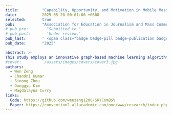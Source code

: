 ```yaml
---
title:          "Capability, Opportunity, and Motivation in Mobile Massively Multiplayer Online Game: Player Influence Dynamics in Sky: Children of Light	"
date:           2025-05-20 00:01:00 +0800
selected:       true
pub:            "Association for Education in Journalism and Mass Communication (AEJMC)"
# pub_pre:        "Submitted to "
# pub_post:       'Under review.'
pub_last:       ' <span class="badge badge-pill badge-publication badge-success">Spotlight</span>'
pub_date:       "2025"

abstract: >-
This study employs an innovative graph-based machine learning algorithm to investigate networked social influence dynamics in the mobile massively multiplayer online game (MMO) Sky: Children of the Light. Applying the COM-B model, we explore how Capability, Opportunity, and Motivation shape player influence within the game’s social network. Our findings reveal distinct contributions from each COM-B factor: Capability enhances influence, though excessive task focus correlates negatively with social impact; Opportunity emerges as the strongest predictor, with active social interactions significantly boosting influence; and Motivation varies by playstyle, with socializers and competitors demonstrating greater influence than narrative-focused players. By extending the COM-B model to digital gaming contexts, this research highlights new behavioral dimensions and introduces novel metrics for measuring social influence. These findings offer practical implications for fostering inclusivity in game design, identifying specific elements that encourage positive behavioral changes and providing actionable strategies for creating more engaging and equitable digital environments.
#cover:          /assets/images/covers/cover3.jpg
authors:
  - Wen Zeng
  - Chandni Kumar
  - Sinong Zhou
  - Donggyu Kim
  - Magdalayna Curry
links:
  Code: https://github.com/wenzeng1206/SKYComBSV
  Paper: https://convention2.allacademic.com/one/www/research/index.php?&obf_var=8028900&PHPSESSID=06il6ikcuiik0sahqrm88q1r58
---
```

